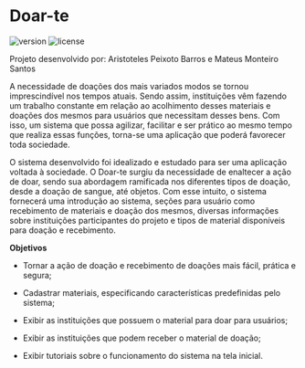 # Doar-te

![version](https://img.shields.io/badge/version-1.0.0-blue.svg) ![license](https://img.shields.io/badge/license-MIT-blue.svg)

Projeto desenvolvido por: Aristoteles Peixoto Barros e Mateus Monteiro Santos

A necessidade de doações dos mais variados modos se tornou imprescindível nos tempos atuais. Sendo assim, instituições vêm fazendo um trabalho constante em relação ao acolhimento desses materiais e doações dos mesmos para usuários que necessitam desses bens. Com isso, um sistema que possa agilizar, facilitar e ser prático ao mesmo tempo que realiza essas funções, torna-se uma aplicação que poderá favorecer toda sociedade.

O sistema desenvolvido foi idealizado e estudado para ser uma aplicação voltada à sociedade. O Doar-te surgiu da necessidade de enaltecer a ação de doar, sendo sua abordagem ramificada nos diferentes tipos de doação, desde a doação de sangue, até objetos. Com esse intuito, o sistema fornecerá uma introdução ao sistema, seções para usuário como recebimento de materiais e doação dos mesmos, diversas informações sobre instituições participantes do projeto e tipos de material disponíveis para doação e recebimento.



**Objetivos**

- Tornar a ação de doação e recebimento de doações mais fácil, prática e segura;

- Cadastrar materiais, especificando características predefinidas pelo sistema;

- Exibir as instituições que possuem o material para doar para usuários;

- Exibir as instituições que podem receber o material de doação;

- Exibir tutoriais sobre o funcionamento do sistema na tela inicial.
